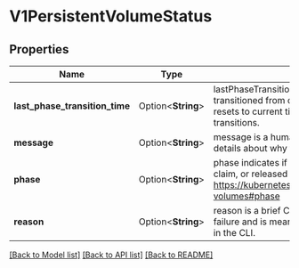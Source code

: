# V1PersistentVolumeStatus

## Properties

Name | Type | Description | Notes
------------ | ------------- | ------------- | -------------
**last_phase_transition_time** | Option<**String**> | lastPhaseTransitionTime is the time the phase transitioned from one to another and automatically resets to current time everytime a volume phase transitions. | [optional]
**message** | Option<**String**> | message is a human-readable message indicating details about why the volume is in this state. | [optional]
**phase** | Option<**String**> | phase indicates if a volume is available, bound to a claim, or released by a claim. More info: https://kubernetes.io/docs/concepts/storage/persistent-volumes#phase | [optional]
**reason** | Option<**String**> | reason is a brief CamelCase string that describes any failure and is meant for machine parsing and tidy display in the CLI. | [optional]

[[Back to Model list]](../README.md#documentation-for-models) [[Back to API list]](../README.md#documentation-for-api-endpoints) [[Back to README]](../README.md)


